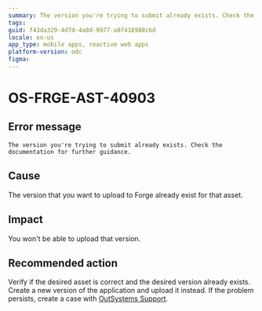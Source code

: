 ```yaml
---
summary: The version you're trying to submit already exists. Check the documentation for further guidance.
tags: 
guid: f43da329-4d7d-4a8d-9977-a8f418988c6d
locale: en-us
app_type: mobile apps, reactive web apps
platform-version: odc
figma:
---
```


# OS-FRGE-AST-40903

## Error message

`The version you're trying to submit already exists. Check the documentation for further guidance.`

## Cause

The version that you want to upload to Forge already exist for that asset.

## Impact

You won't be able to upload that version.

## Recommended action

Verify if the desired asset is correct and the desired version already exists.
Create a new version of the application and upload it instead.
If the problem persists, create a case with [OutSystems Support](https://www.outsystems.com/support/portal/open-support-case?ErrorCode=OS-FRGE-AST-40903).
